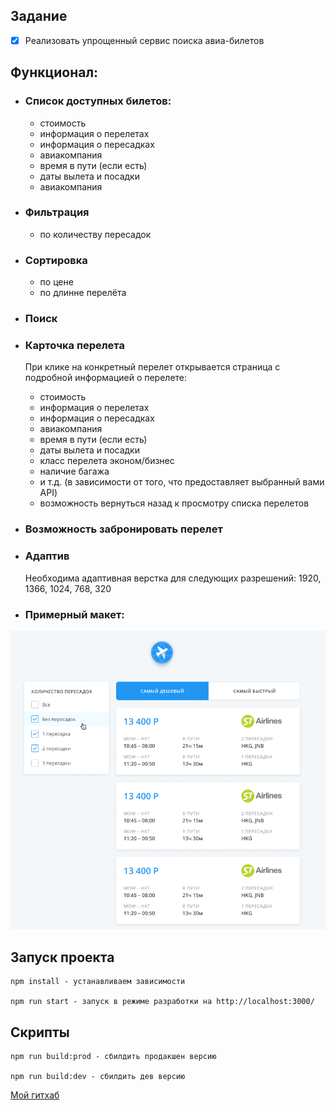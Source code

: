 ## Задание

* [x] Реализовать упрощенный сервис поиска авиа-билетов

## Функционал:


* ### Список доступных билетов: 
  - стоимость
  - информация о перелетах
  - информация о пересадках
  - авиакомпания
  - время в пути (если есть)
  - даты вылета и посадки
  - авиакомпания

* ### Фильтрация
  - по количеству пересадок


* ### Сортировка
  - по цене
  - по длинне перелёта


* ### Поиск


* ### Карточка перелета

   При клике на конкретный перелет открывается страница с подробной информацией о перелете:

  - стоимость
  - информация о перелетах
  - информация о пересадках
  - авиакомпания
  - время в пути (если есть)
  - даты вылета и посадки
  - класс перелета эконом/бизнес
  - наличие багажа
  - и т.д. (в зависимости от того, что предоставляет выбранный вами API)
  - возможность вернуться назад к просмотру списка перелетов

  
* ### Возможность забронировать перелет


* ### Адаптив
  Необходима адаптивная верстка для следующих разрешений: 1920, 1366, 1024, 768, 320


* ### Примерный макет:
<img alt='Примерный макет' src="https://github.com/zakiquel/academy-test-assignment/raw/master/src/shared/assets/example.png" />


## Запуск проекта

```
npm install - устанавливаем зависимости

npm run start - запуск в режиме разработки на http://localhost:3000/
```

## Скрипты


```
npm run build:prod - сбилдить продакшен версию

npm run build:dev - сбилдить дев версию

```

<a href="https://github.com/zakiquel" target="_blank">Мой гитхаб</a>

